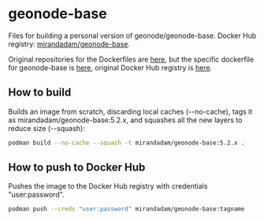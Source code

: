 # geonode-base

Files for building a personal version of geonode/geonode-base. Docker Hub registry: [mirandadam/geonode-base](https://hub.docker.com/r/mirandadam/geonode-base).

Original repositories for the Dockerfiles are [here](https://github.com/GeoNode/geonode-docker), but the specific dockerfile for geonode-base is [here](https://github.com/GeoNode/geonode/tree/master/scripts/docker/base/ubuntu), original Docker Hub registry is [here](https://hub.docker.com/r/geonode/geonode-base).

## How to build

Builds an image from scratch, discarding local caches (--no-cache), tags it as mirandadam/geonode-base:5.2.x, and squashes all the new layers to reduce size (--squash):

```bash
podman build --no-cache --squash -t mirandadam/geonode-base:5.2.x .
```

## How to push to Docker Hub

Pushes the image to the Docker Hub registry with credentials "user:password".

```bash
podman push --creds "user:password" mirandadam/geonode-base:tagname
```
